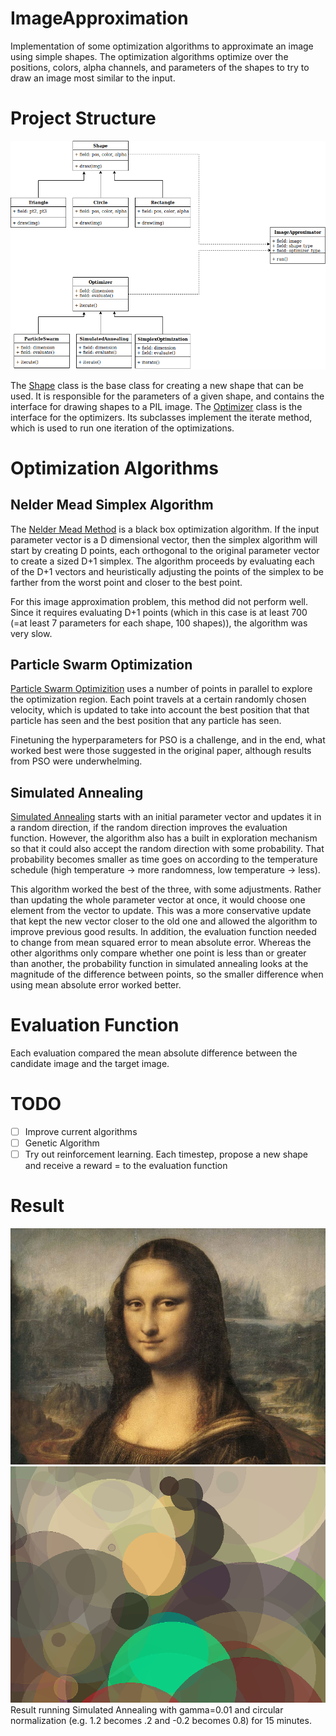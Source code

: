 # ImageApproximation
Implementation of some optimization algorithms to approximate an image using simple shapes. The optimization algorithms optimize over the positions, colors, alpha channels, and parameters of the shapes to try to draw an image most similar to the input.

# Project Structure
![System Diagram](https://raw.githubusercontent.com/elifriedman/ImageApproximation/master/imgs/sysdiagram.png)

The [Shape](https://github.com/elifriedman/ImageApproximation/blob/master/shapes.py#L6) class is the base class for creating a new shape that can be used. It is responsible for the parameters of a given shape, and contains the interface for drawing shapes to a PIL image.
The [Optimizer](https://github.com/elifriedman/ImageApproximation/blob/master/optimizers.py#L15) class is the interface for the optimizers. Its subclasses implement the iterate method, which is used to run one iteration of the optimizations.

# Optimization Algorithms
## Nelder Mead Simplex Algorithm
The [Nelder Mead Method](https://en.wikipedia.org/wiki/Nelder%E2%80%93Mead_method) is a black box optimization algorithm. If the input parameter vector is a D dimensional vector, then the simplex algorithm will start by creating D points, each orthogonal to the original parameter vector to create a sized D+1 simplex. The algorithm proceeds by evaluating each of the D+1 vectors and heuristically adjusting the points of the simplex to be farther from the worst point and closer to the best point.

For this image approximation problem, this method did not perform well. Since it requires evaluating D+1 points (which in this case is at least 700 (=at least 7 parameters for each shape, 100 shapes)), the algorithm was very slow.

## Particle Swarm Optimization
[Particle Swarm Optimizition](https://en.wikipedia.org/wiki/Particle_swarm_optimization) uses a number of points in parallel to explore the optimization region. Each point travels at a certain randomly chosen velocity, which is updated to take into account the best position that that particle has seen and the best position that any particle has seen.

Finetuning the hyperparameters for PSO is a challenge, and in the end, what worked best were those suggested in the original paper, although results from PSO were underwhelming.

## Simulated Annealing
[Simulated Annealing](https://en.wikipedia.org/wiki/Simulated_annealing) starts with an initial parameter vector and updates it in a random direction, if the random direction improves the evaluation function. However, the algorithm also has a built in exploration mechanism so that it could also accept the random direction with some probability. That probability becomes smaller as time goes on according to the temperature schedule (high temperature -> more randomness, low temperature -> less).

This algorithm worked the best of the three, with some adjustments. Rather than updating the whole parameter vector at once, it would choose one element from the vector to update. This was a more conservative update that kept the new vector closer to the old one and allowed the algorithm to improve previous good results. In addition, the evaluation function needed to change from mean squared error to mean absolute error. Whereas the other algorithms only compare whether one point is less than or greater than another, the probability function in simulated annealing looks at the magnitude of the difference between points, so the smaller difference when using mean absolute error worked better.

# Evaluation Function
Each evaluation compared the mean absolute difference between the candidate image and the target image.

# TODO
- [ ] Improve current algorithms
- [ ] Genetic Algorithm
- [ ] Try out reinforcement learning. Each timestep, propose a new shape and receive a reward = to the evaluation function

# Result
![Mona Lisa](https://raw.githubusercontent.com/elifriedman/ImageApproximation/master/imgs/mona_lisa.jpg)
![Result](https://raw.githubusercontent.com/elifriedman/ImageApproximation/master/imgs/annealing_gamma_0.01_circular_normalization.png)
Result running Simulated Annealing with gamma=0.01 and circular normalization (e.g. 1.2 becomes .2 and -0.2 becomes 0.8) for 15 minutes.
